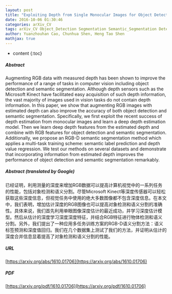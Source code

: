 ```yaml
---
layout: post
title: "Exploiting Depth from Single Monocular Images for Object Detection and Semantic Segmentation"
date: 2016-10-06 01:30:46
categories: arXiv_CV
tags: arXiv_CV Object_Detection Segmentation Semantic_Segmentation Detection
author: Yuanzhouhan Cao, Chunhua Shen, Heng Tao Shen
mathjax: true
---
```


* content
{:toc}

##### Abstract
Augmenting RGB data with measured depth has been shown to improve the performance of a range of tasks in computer vision including object detection and semantic segmentation. Although depth sensors such as the Microsoft Kinect have facilitated easy acquisition of such depth information, the vast majority of images used in vision tasks do not contain depth information. In this paper, we show that augmenting RGB images with estimated depth can also improve the accuracy of both object detection and semantic segmentation. Specifically, we first exploit the recent success of depth estimation from monocular images and learn a deep depth estimation model. Then we learn deep depth features from the estimated depth and combine with RGB features for object detection and semantic segmentation. Additionally, we propose an RGB-D semantic segmentation method which applies a multi-task training scheme: semantic label prediction and depth value regression. We test our methods on several datasets and demonstrate that incorporating information from estimated depth improves the performance of object detection and semantic segmentation remarkably.

##### Abstract (translated by Google)
已经证明，利用测量的深度来增加RGB数据可以提高计算机视觉中的一系列任务的性能，包括对象检测和语义分割。尽管Microsoft Kinect等深度传感器可以轻松获取这些深度信息，但视觉任务中使用的绝大多数图像都不包含深度信息。在本文中，我们表明，增加估计深度的RGB图像也可以提高对象检测和语义分割的准确性。具体来说，我们首先利用单眼图像深度估计的最近成功，并学习深度估计模型。然后从估计的深度学习深度深度特征，并结合RGB特征进行物体检测和语义分割。另外，我们提出了一种应用多任务训练方案的RGB-D语义分割方法：语义标签预测和深度值回归。我们在几个数据集上测试了我们的方法，并证明从估计的深度合并信息显着提高了对象检测和语义分割的性能。

##### URL
[https://arxiv.org/abs/1610.01706](https://arxiv.org/abs/1610.01706)

##### PDF
[https://arxiv.org/pdf/1610.01706](https://arxiv.org/pdf/1610.01706)

